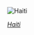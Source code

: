 
![Haiti](https://www.gstatic.com/prettyearth/assets/full/1211.jpg)

*[Haiti](https://www.google.com/maps/@18.455374,-72.563056,17z/data=!3m1!1e3)*
